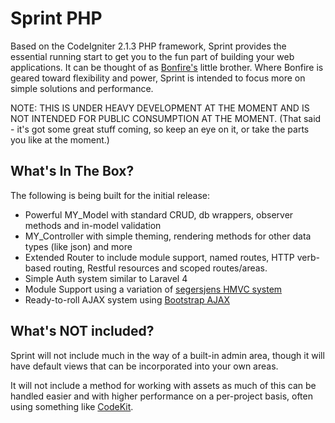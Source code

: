 # Sprint PHP

Based on the CodeIgniter 2.1.3 PHP framework, Sprint provides the essential running start to get you to the fun part of building your web applications. It can be thought of as [Bonfire's](http://cibonfire.com) little brother. Where Bonfire is geared toward flexibility and power, Sprint is intended to focus more on simple solutions and performance.

NOTE: THIS IS UNDER HEAVY DEVELOPMENT AT THE MOMENT AND IS NOT INTENDED FOR PUBLIC CONSUMPTION AT THE MOMENT. (That said - it's got some great stuff coming, so keep an eye on it, or take the parts you like at the moment.)

## What's In The Box?

The following is being built for the initial release:

* Powerful MY_Model with standard CRUD, db wrappers, observer methods and in-model validation
* MY_Controller with simple theming, rendering methods for other data types (like json) and more
* Extended Router to include module support, named routes, HTTP verb-based routing, Restful resources and scoped routes/areas.
* Simple Auth system similar to Laravel 4
* Module Support using a variation of [segersjens HMVC system](https://github.com/segersjens/CodeIgniter-HMVC-Modules)
* Ready-to-roll AJAX system using [Bootstrap AJAX](https://github.com/eldarion/bootstrap-ajax)

## What's NOT included?

Sprint will not include much in the way of a built-in admin area, though it will have default views that can be incorporated into your own areas.

It will not include a method for working with assets as much of this can be handled easier and with higher performance on a per-project basis, often using something like [CodeKit](http://incident57.com/codekit/).